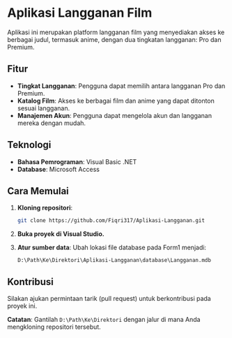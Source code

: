 # Aplikasi Langganan Film

Aplikasi ini merupakan platform langganan film yang menyediakan akses ke berbagai judul, termasuk anime, dengan dua tingkatan langganan: Pro dan Premium.

## Fitur

- **Tingkat Langganan**: Pengguna dapat memilih antara langganan Pro dan Premium.
- **Katalog Film**: Akses ke berbagai film dan anime yang dapat ditonton sesuai langganan.
- **Manajemen Akun**: Pengguna dapat mengelola akun dan langganan mereka dengan mudah.

## Teknologi

- **Bahasa Pemrograman**: Visual Basic .NET
- **Database**: Microsoft Access

## Cara Memulai

1. **Kloning repositori**:
   ```bash
   git clone https://github.com/Fiqri317/Aplikasi-Langganan.git
   ```

2. **Buka proyek di Visual Studio.**

3. **Atur sumber data**: Ubah lokasi file database pada Form1 menjadi:
   ```
   D:\Path\Ke\Direktori\Aplikasi-Langganan\database\Langganan.mdb
   ```

## Kontribusi

Silakan ajukan permintaan tarik (pull request) untuk berkontribusi pada proyek ini.

**Catatan**: Gantilah `D:\Path\Ke\Direktori` dengan jalur di mana Anda mengkloning repositori tersebut.
